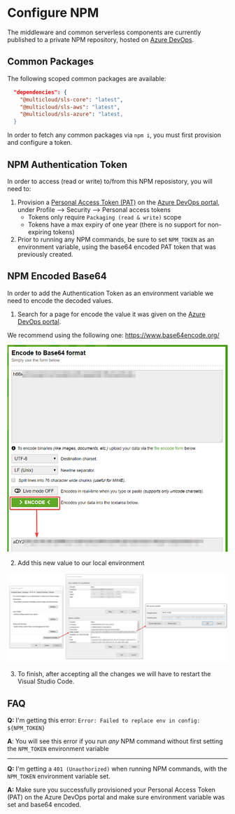 # Configure NPM

The middleware and common serverless components are currently published to a private NPM repository, hosted on [Azure DevOps](https://dev.azure.com/711digital/ServerlessApps/_packaging?_a=feed&feed=common-packages).

## Common Packages
The following scoped common packages are available:

```json
  "dependencies": {
    "@multicloud/sls-core": "latest",
    "@multicloud/sls-aws": "latest",
    "@multicloud/sls-azure": "latest,
  }
```

In order to fetch any common packages via `npm i`, you must first provision and configure a token.

## NPM Authentication Token
In order to access (read or write) to/from this NPM reposistory, you will need to:

1. Provision a [Personal Access Token (PAT)](https://docs.microsoft.com/en-us/azure/devops/artifacts/npm/npmrc?view=azure-devops&tabs=windows) on the [Azure DevOps portal](https://dev.azure.com/711digital/_usersSettings/tokens), under Profile --> Security --> Personal access tokens
    * Tokens only require `Packaging (read & write)` scope
    * Tokens have a max expiry of one year (there is no support for non-expiring tokens)
2. Prior to running any NPM commands, be sure to set `NPM_TOKEN` as an environment variable, using the base64 encoded PAT token that was previously created.

## NPM Encoded Base64

In order to add the Authentication Token as an environment variable we need to encode the decoded values.

1. Search for a page for encode the value it was given on the [Azure DevOps portal](https://dev.azure.com/711digital/_usersSettings/tokens).

We recommend using the following one: https://www.base64encode.org/

![image](docs/assets/npm_token_1.png)

2. Add this new value to our local environment

![image](docs/assets/npm_token_2.png)

3. To finish, after accepting all the changes we will have to restart the Visual Studio Code.

## FAQ
**Q:** I'm getting this error: `Error: Failed to replace env in config: ${NPM_TOKEN}`

**A**: You will see this error if you run _any_ NPM command without first setting the `NPM_TOKEN` environment variable

-----------

**Q:** I'm getting a `401 (Unauthorized)` when running NPM commands, with the `NPM_TOKEN` environment variable set.

**A:** Make sure you successfully provisioned your Personal Access Token (PAT) on the Azure DevOps portal and make sure environment variable was set and base64 encoded.
